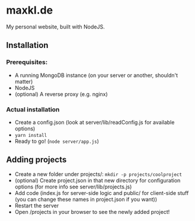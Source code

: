 # maxkl.de

My personal website, built with NodeJS.

## Installation

### Prerequisites:

- A running MongoDB instance (on your server or another, shouldn't matter)
- NodeJS
- (optional) A reverse proxy (e.g. nginx)

### Actual installation

- Create a config.json (look at server/lib/readConfig.js for available options)
- `yarn install`
- Ready to go! (`node server/app.js`)

## Adding projects

- Create a new folder under projects/: `mkdir -p projects/coolproject`
- (optional) Create project.json in that new directory for configuration options
  (for more info see server/lib/projects.js)
- Add code (index.js for server-side logic and public/ for client-side stuff
  (you can change these names in project.json if you want))
- Restart the server
- Open /projects in your browser to see the newly added project!
